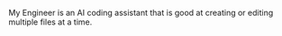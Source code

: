 My Engineer is an AI coding assistant that is good at creating or editing multiple files at a time.
